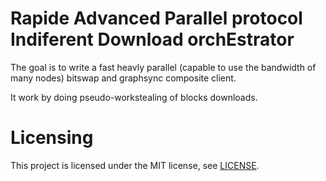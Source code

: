 # Rapide Advanced Parallel protocol Indiferent Download orchEstrator

The goal is to write a fast heavly parallel (capable to use the bandwidth of many nodes)
bitswap and graphsync composite client.

It work by doing pseudo-workstealing of blocks downloads.

# Licensing

This project is licensed under the MIT license, see [LICENSE](LICENSE).
